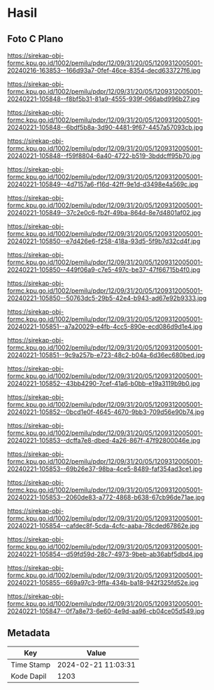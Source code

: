 # Hasil

## Foto C Plano

https://sirekap-obj-formc.kpu.go.id/1002/pemilu/pdpr/12/09/31/20/05/1209312005001-20240216-163853--166d93a7-0fef-46ce-8354-decd633727f6.jpg

https://sirekap-obj-formc.kpu.go.id/1002/pemilu/pdpr/12/09/31/20/05/1209312005001-20240221-105848--f8bf5b31-81a9-4555-939f-066abd996b27.jpg

https://sirekap-obj-formc.kpu.go.id/1002/pemilu/pdpr/12/09/31/20/05/1209312005001-20240221-105848--6bdf5b8a-3d90-4481-9f67-4457a57093cb.jpg

https://sirekap-obj-formc.kpu.go.id/1002/pemilu/pdpr/12/09/31/20/05/1209312005001-20240221-105848--f59f8804-6a40-4722-b519-3bddcff95b70.jpg

https://sirekap-obj-formc.kpu.go.id/1002/pemilu/pdpr/12/09/31/20/05/1209312005001-20240221-105849--4d7157a6-f16d-42ff-9e1d-d3498e4a569c.jpg

https://sirekap-obj-formc.kpu.go.id/1002/pemilu/pdpr/12/09/31/20/05/1209312005001-20240221-105849--37c2e0c6-fb2f-49ba-864d-8e7d4801af02.jpg

https://sirekap-obj-formc.kpu.go.id/1002/pemilu/pdpr/12/09/31/20/05/1209312005001-20240221-105850--e7d426e6-f258-418a-93d5-5f9b7d32cd4f.jpg

https://sirekap-obj-formc.kpu.go.id/1002/pemilu/pdpr/12/09/31/20/05/1209312005001-20240221-105850--449f06a9-c7e5-497c-be37-47f66715b4f0.jpg

https://sirekap-obj-formc.kpu.go.id/1002/pemilu/pdpr/12/09/31/20/05/1209312005001-20240221-105850--50763dc5-29b5-42e4-b943-ad67e92b9333.jpg

https://sirekap-obj-formc.kpu.go.id/1002/pemilu/pdpr/12/09/31/20/05/1209312005001-20240221-105851--a7a20029-e4fb-4cc5-890e-ecd086d9d1e4.jpg

https://sirekap-obj-formc.kpu.go.id/1002/pemilu/pdpr/12/09/31/20/05/1209312005001-20240221-105851--9c9a257b-e723-48c2-b04a-6d36ec680bed.jpg

https://sirekap-obj-formc.kpu.go.id/1002/pemilu/pdpr/12/09/31/20/05/1209312005001-20240221-105852--43bb4290-7cef-41a6-b0bb-e19a3119b9b0.jpg

https://sirekap-obj-formc.kpu.go.id/1002/pemilu/pdpr/12/09/31/20/05/1209312005001-20240221-105852--0bcd1e0f-4645-4670-9bb3-709d56e90b74.jpg

https://sirekap-obj-formc.kpu.go.id/1002/pemilu/pdpr/12/09/31/20/05/1209312005001-20240221-105853--dcffa7e8-dbed-4a26-867f-47f92800046e.jpg

https://sirekap-obj-formc.kpu.go.id/1002/pemilu/pdpr/12/09/31/20/05/1209312005001-20240221-105853--69b26e37-98ba-4ce5-8489-faf354ad3ce1.jpg

https://sirekap-obj-formc.kpu.go.id/1002/pemilu/pdpr/12/09/31/20/05/1209312005001-20240221-105853--2060de83-a772-4868-b638-67cb96de71ae.jpg

https://sirekap-obj-formc.kpu.go.id/1002/pemilu/pdpr/12/09/31/20/05/1209312005001-20240221-105854--cafdec8f-5cda-4cfc-aaba-78cded67862e.jpg

https://sirekap-obj-formc.kpu.go.id/1002/pemilu/pdpr/12/09/31/20/05/1209312005001-20240221-105854--d59fd59d-28c7-4973-9beb-ab36abf5dbd4.jpg

https://sirekap-obj-formc.kpu.go.id/1002/pemilu/pdpr/12/09/31/20/05/1209312005001-20240221-105855--669a97c3-9ffa-434b-ba18-942f325fd52e.jpg

https://sirekap-obj-formc.kpu.go.id/1002/pemilu/pdpr/12/09/31/20/05/1209312005001-20240221-105847--0f7a8e73-6e60-4e9d-aa96-cb04ce05d549.jpg


## Metadata

| Key        | Value               |
| ---------- | ------------------- |
| Time Stamp | 2024-02-21 11:03:31 |
| Kode Dapil | 1203                |



